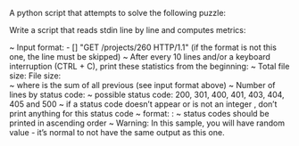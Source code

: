 A python script that attempts to solve the following puzzle:<br>

Write a script that reads stdin line by line and computes metrics:<br>

~ Input format: <IP Address> - [<date>] "GET /projects/260 HTTP/1.1" <status code> <file size> (if the format is not this one, the line must be skipped)
	~ After every 10 lines and/or a keyboard interruption (CTRL + C), print these statistics from the beginning:
		~ Total file size: File size: <total size><br>
		~ where <total size> is the sum of all previous <file size> (see input format above)
		~ Number of lines by status code:
			~ possible status code: 200, 301, 400, 401, 403, 404, 405 and 500
			~ if a status code doesn’t appear or is not an integer	, don’t print anything for this status code
			~ format: <status code>: <number>
			~ status codes should be printed in ascending order
~ Warning: In this sample, you will have random value - it’s normal to not have the same output as this one.
